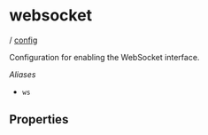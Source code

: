 # websocket

/ [config](/ref/config/index.md)

Configuration for enabling the WebSocket interface.

_Aliases_

- `ws`

## Properties

